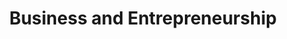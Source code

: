 ---
layout: category
category: business-and-entrepreneurship
title: Business and Entrepreneurship
description: Courses on starting and growing a business, marketing, financial management, sales, and other topics related to entrepreneurship.
permalink: /business-and-entrepreneurship/
---